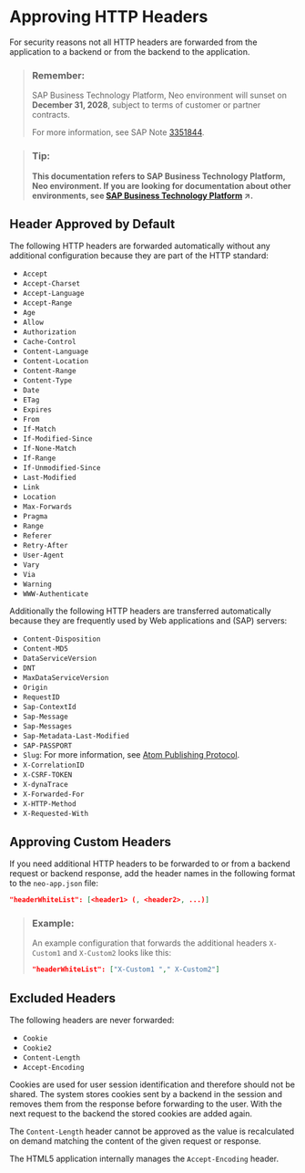 <!-- loiodf89d9cd06a84905a3a4747f102c5b2c -->

# Approving HTTP Headers

For security reasons not all HTTP headers are forwarded from the application to a backend or from the backend to the application.

> ### Remember:  
> SAP Business Technology Platform, Neo environment will sunset on **December 31, 2028**, subject to terms of customer or partner contracts.
> 
> For more information, see SAP Note [3351844](https://launchpad.support.sap.com/#/notes/3351844).

> ### Tip:  
> **This documentation refers to SAP Business Technology Platform, Neo environment. If you are looking for documentation about other environments, see [SAP Business Technology Platform](https://help.sap.com/viewer/65de2977205c403bbc107264b8eccf4b/Cloud/en-US/6a2c1ab5a31b4ed9a2ce17a5329e1dd8.html "SAP Business Technology Platform (SAP BTP) is an integrated offering comprised of four technology portfolios: database and data management, application development and integration, analytics, and intelligent technologies. The platform offers users the ability to turn data into business value, compose end-to-end business processes, and build and extend SAP applications quickly.") :arrow_upper_right:.**



## Header Approved by Default

The following HTTP headers are forwarded automatically without any additional configuration because they are part of the HTTP standard:

-   `Accept`
-   `Accept-Charset`
-   `Accept-Language`
-   `Accept-Range`
-   `Age`
-   `Allow`
-   `Authorization`
-   `Cache-Control`
-   `Content-Language`
-   `Content-Location`
-   `Content-Range`
-   `Content-Type`
-   `Date`
-   `ETag`
-   `Expires`
-   `From`
-   `If-Match`
-   `If-Modified-Since`
-   `If-None-Match`
-   `If-Range`
-   `If-Unmodified-Since`
-   `Last-Modified`
-   `Link`
-   `Location`
-   `Max-Forwards`
-   `Pragma`
-   `Range`
-   `Referer`
-   `Retry-After`
-   `User-Agent`
-   `Vary`
-   `Via`
-   `Warning`
-   `WWW-Authenticate`



Additionally the following HTTP headers are transferred automatically because they are frequently used by Web applications and \(SAP\) servers:

-   `Content-Disposition`
-   `Content-MD5`
-   `DataServiceVersion`
-   `DNT`
-   `MaxDataServiceVersion`
-   `Origin`
-   `RequestID`
-   `Sap-ContextId`
-   `Sap-Message`
-   `Sap-Messages`
-   `Sap-Metadata-Last-Modified`
-   `SAP-PASSPORT`
-   `Slug`: For more information, see [Atom Publishing Protocol](https://tools.ietf.org/html/rfc5023#section-9.7).
-   `X-CorrelationID`
-   `X-CSRF-TOKEN`
-   `X-dynaTrace`
-   `X-Forwarded-For`
-   `X-HTTP-Method`
-   `X-Requested-With`



## Approving Custom Headers

If you need additional HTTP headers to be forwarded to or from a backend request or backend response, add the header names in the following format to the `neo-app.json` file:

```json
"headerWhiteList": [<header1> (, <header2>, ...)]
```

> ### Example:  
> An example configuration that forwards the additional headers `X-Custom1` and `X-Custom2` looks like this:
> 
> ```json
> "headerWhiteList": ["X-Custom1 "," X-Custom2"]
> ```



## Excluded Headers

The following headers are never forwarded:

-   `Cookie`
-   `Cookie2`
-   `Content-Length`
-   `Accept-Encoding`

Cookies are used for user session identification and therefore should not be shared. The system stores cookies sent by a backend in the session and removes them from the response before forwarding to the user. With the next request to the backend the stored cookies are added again.

The `Content-Length` header cannot be approved as the value is recalculated on demand matching the content of the given request or response.

The HTML5 application internally manages the `Accept-Encoding` header.

